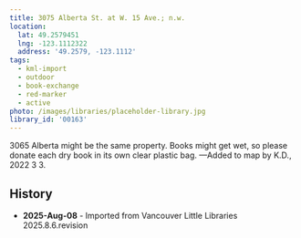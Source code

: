 ```yaml
---
title: 3075 Alberta St. at W. 15 Ave.; n.w.
location:
  lat: 49.2579451
  lng: -123.1112322
  address: '49.2579, -123.1112'
tags:
  - kml-import
  - outdoor
  - book-exchange
  - red-marker
  - active
photo: /images/libraries/placeholder-library.jpg
library_id: '00163'
---
```

3065 Alberta might be the same property.
Books might get wet, so please donate each dry book in its own clear plastic bag.
—Added to map by K.D., 2022 3 3. 

## History
- **2025-Aug-08** - Imported from Vancouver Little Libraries 2025.8.6.revision
